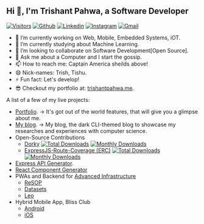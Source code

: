 ## Hi 👋, I'm Trishant Pahwa, a Software Developer ##

<!--
**trishantpahwa/trishantpahwa** is a ✨ _special_ ✨ repository because its `README.md` (this file) appears on your GitHub profile.
-->
[![Visitors](https://visitor-badge.laobi.icu/badge?page_id=trishantpahwa.visitor-badge)](https://github.com/trishantpahwa)
[![Github](https://img.shields.io/badge/-Github-000?style=flat&logo=Github&logoColor=white)](https://github.com/trishantpahwa)
[![Linkedin](https://img.shields.io/badge/-LinkedIn-blue?style=flat&logo=Linkedin&logoColor=white)](https://www.linkedin.com/in/trishant-pahwa-271334173/)
[![Instagram](https://img.shields.io/badge/-Instagram-c13584?style=flat&labelColor=c13584&logo=instagram&logoColor=white)](https://www.instagram.com/trishantpahwa/)
[![Gmail](https://img.shields.io/badge/-Gmail-c14438?style=flat&logo=Gmail&logoColor=white)](mailto:trishantpahwa@gmail.com)

- 🔭 I’m currently working on Web, Mobile, Embedded Systems, iOT.
- 🌱 I’m currently studying about Machine Learning.
- 👯 I’m looking to collaborate on Software Development[Open Source].
- 💬 Ask me about a Computer and I start the gossip.
- 📫 How to reach me: Captain America sheilds above!
- 😄 Nick-names: Trish, Tishu.
- ⚡ Fun fact: Let's develop!
- 😎 Checkout my portfolio at: [trishantpahwa.me](https://trishantpahwa.me).

A list of a few of my live projects:
- [Portfolio](https://trishantpahwa.me).  -> It's got out of the world features, that will give you a glimpse about me.
- [My blog](https://wrec-er.trishantpahwa.me).  -> My blog, the dark CLI-themed blog to showcase my researches and experiences with computer science.
- Open-Source Contributions
    + [Dorky](https://npmjs.com/package/dorky) [![Total Downloads](https://img.shields.io/npm/dt/dorky.svg)](https://www.npmjs.com/package/dorky) [![Monthly Downloads](https://img.shields.io/npm/dm/dorky.svg)](https://www.npmjs.com/package/dorky)
    + [ExpressJS-Route-Coverage (ERC)](https://npmjs.com/package/expressjs-route-coverage) [![Total Downloads](https://img.shields.io/npm/dt/expressjs-route-coverage.svg)](expressjs-route-coverage) [![Monthly Downloads](https://img.shields.io/npm/dm/expressjs-route-coverage.svg)](https://www.npmjs.com/package/expressjs-route-coverage)
- [Express API Generator](https://marketplace.visualstudio.com/items?itemName=TrishantPahwa.express-generator). 
- [React Component Generator](https://marketplace.visualstudio.com/items?itemName=TrishantPahwa.react-component-generator)
- PWAs and Backend for [Advanced Infrastructure](https://www.advanced-infrastructure.co.uk)
    + [ReSOP](https://resop.advanced-infrastructure.co.uk)
    + [Datasets](https://datasets.advanced-infrastructure.co.uk)
    + [Leo](https://lear.advanced-infrastructure.co.uk)
- Hybrid Mobile App, Bliss Club
    +  [Android](https://play.google.com/store/apps/details?id=com.blissclub.app)
    +  [iOS](https://apps.apple.com/in/app/blissclub/id6445899199)
